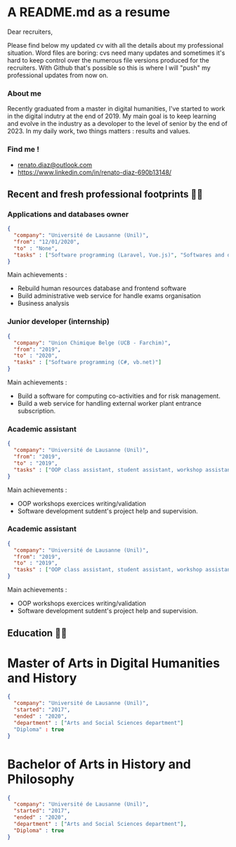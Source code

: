 # A README.md as a resume

Dear recruiters,

Please find below my updated cv with all the details about my professional situation. Word files are boring: cvs need many updates and sometimes it's hard to keep control over the numerous file versions produced for the recruiters. With Github that's possible so this is where I will "push" my professional updates from now on.

### About me

Recently graduated from a master in digital humanities, I've started to work in the digital indutry at the end of 2019. My main goal is to keep learning and evolve in the industry as a devoloper to the level of senior by the end of 2023. In my daily work, two things matters : results and values.

### Find me !

  - renato.diaz@outlook.com
  - https://www.linkedin.com/in/renato-diaz-690b13148/

## Recent and fresh professional footprints 👨‍💻
### Applications and databases owner

```json
{
  "company": "Université de Lausanne (Unil)",
  "from": "12/01/2020",
  "to" : "None",
  "tasks" : ["Software programming (Laravel, Vue.js)", "Softwares and databases admin", "IT support"]
}
```

Main achievements :

- Rebuild human resources database and frontend software
- Build administrative web service for handle exams organisation
- Business analysis

### Junior developer (internship)


```json
{
  "company": "Union Chimique Belge (UCB - Farchim)",
  "from": "2019",
  "to" : "2020",
  "tasks" : ["Software programming (C#, vb.net)"]
}
```

Main achievements :

- Build a software for computing co-activities and for risk management.
- Build a web service for handling external worker plant entrance subscription.

### Academic assistant


```json
{
  "company": "Université de Lausanne (Unil)",
  "from": "2019",
  "to" : "2019",
  "tasks" : ["OOP class assistant, student assistant, workshop assistant"]
}
```

Main achievements :

- OOP workshops exercices writing/validation
- Software development sutdent's project help and supervision.

### Academic assistant

```json
{
  "company": "Université de Lausanne (Unil)",
  "from": "2019",
  "to" : "2019",
  "tasks" : ["OOP class assistant, student assistant, workshop assistant"]
}
```

Main achievements :

- OOP workshops exercices writing/validation
- Software development sutdent's project help and supervision.

## Education 👨‍🎓
# Master of Arts in Digital Humanities and History

```json
{
  "company": "Université de Lausanne (Unil)",
  "started": "2017",
  "ended" : "2020",
  "department" : ["Arts and Social Sciences department"]
  "Diploma" : true
}
```

# Bachelor of Arts in History and Philosophy

```json
{
  "company": "Université de Lausanne (Unil)",
  "started": "2017",
  "ended" : "2020",
  "department" : ["Arts and Social Sciences department"],
  "Diploma" : true
}
```
